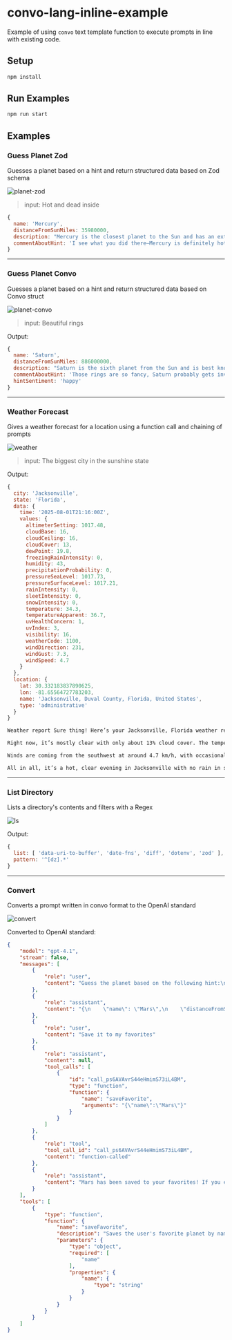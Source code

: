 # convo-lang-inline-example
Example of using `convo` text template function to execute prompts in line with existing code.

## Setup
``` sh
npm install
```

## Run Examples
``` sh
npm run start
```

## Examples

### Guess Planet Zod
Guesses a planet based on a hint and return structured data based on Zod schema

![planet-zod](https://raw.githubusercontent.com/convo-lang/convo-lang-inline-example/refs/heads/main/images/planet-zod.png)

> input: Hot and  dead inside
``` js
{
  name: 'Mercury',
  distanceFromSunMiles: 35980000,
  description: "Mercury is the closest planet to the Sun and has an extremely hot surface during the day, but with no atmosphere to trap heat. It's small, rocky, and geologically inactive—hence, 'dead inside.'",
  commentAboutHint: 'I see what you did there—Mercury is definitely hot and about as dead inside as a Monday morning!',
}
```

----------------------------------------------------------------------

### Guess Planet Convo
Guesses a planet based on a hint and return structured data based on Convo struct

![planet-convo](https://raw.githubusercontent.com/convo-lang/convo-lang-inline-example/refs/heads/main/images/planet-convo.png)

> input: Beautiful rings

Output: 
``` js
{
  name: 'Saturn',
  distanceFromSunMiles: 886000000,
  description: "Saturn is the sixth planet from the Sun and is best known for its stunning system of icy rings. It's a gas giant with a beautiful yellowish hue and dozens of fascinating moons.",
  commentAboutHint: 'Those rings are so fancy, Saturn probably gets invited to all the planet parties.',
  hintSentiment: 'happy'
}
```

----------------------------------------------------------------------

### Weather Forecast
Gives a weather forecast for a location using a function call and chaining of prompts

![weather](https://raw.githubusercontent.com/convo-lang/convo-lang-inline-example/refs/heads/main/images/weather.png)

> input: The biggest city in the sunshine state

Output:
``` js
{
  city: 'Jacksonville',
  state: 'Florida',
  data: {
    time: '2025-08-01T21:16:00Z',
    values: {
      altimeterSetting: 1017.48,
      cloudBase: 16,
      cloudCeiling: 16,
      cloudCover: 13,
      dewPoint: 19.8,
      freezingRainIntensity: 0,
      humidity: 43,
      precipitationProbability: 0,
      pressureSeaLevel: 1017.73,
      pressureSurfaceLevel: 1017.21,
      rainIntensity: 0,
      sleetIntensity: 0,
      snowIntensity: 0,
      temperature: 34.3,
      temperatureApparent: 36.7,
      uvHealthConcern: 1,
      uvIndex: 3,
      visibility: 16,
      weatherCode: 1100,
      windDirection: 231,
      windGust: 7.3,
      windSpeed: 4.7
    }
  },
  location: {
    lat: 30.332183837890625,
    lon: -81.65564727783203,
    name: 'Jacksonville, Duval County, Florida, United States',
    type: 'administrative'
  }
}
```

``` txt
Weather report Sure thing! Here’s your Jacksonville, Florida weather report:

Right now, it’s mostly clear with only about 13% cloud cover. The temperature is a hot 34.3°C (about 94°F), but with humidity factored in, it feels more like 36.7°C (98°F). Humidity is at 43%, so you'll definitely feel the heat, but the chance of rain is zero—so leave the umbrella at home!

Winds are coming from the southwest at around 4.7 km/h, with occasional gusts up to 7.3 km/h. Visibility is excellent at 16 km, and the UV index is moderate at 3, so a little sunscreen is a good idea if you’re heading outside this evening.

All in all, it’s a hot, clear evening in Jacksonville with no rain in sight. Stay hydrated and stay cool!
```

----------------------------------------------------------------------

### List Directory
Lists a directory's contents and filters with a Regex

![ls](https://raw.githubusercontent.com/convo-lang/convo-lang-inline-example/refs/heads/main/images/ls.png)

Output:
``` js
{
  list: [ 'data-uri-to-buffer', 'date-fns', 'diff', 'dotenv', 'zod' ],
  pattern: '^[dz].*'
}
```

----------------------------------------------------------------------

### Convert
Converts a prompt written in convo format to the OpenAI standard

![convert](https://raw.githubusercontent.com/convo-lang/convo-lang-inline-example/refs/heads/main/images/convert.png)

Converted to OpenAI standard:
``` json
{
    "model": "gpt-4.1",
    "stream": false,
    "messages": [
        {
            "role": "user",
            "content": "Guess the planet based on the following hint:\n\n<hint>it's dead inside</hint>"
        },
        {
            "role": "assistant",
            "content": "{\n    \"name\": \"Mars\",\n    \"distanceFromSunMiles\": 141600000,\n    \"description\": \"Mars is known as the 'Red Planet' and is the fourth planet from the Sun in our solar system. Once believed to have had liquid water on its surface, Mars is now a cold, barren desert with almost no geological or biological activity.\",\n    \"commentAboutHint\": \"If we're talking 'dead inside,' Mars takes the cake—it's basically the solar system's champion at being lifeless!\",\n    \"hintSentiment\": \"sad\"\n}"
        },
        {
            "role": "user",
            "content": "Save it to my favorites"
        },
        {
            "role": "assistant",
            "content": null,
            "tool_calls": [
                {
                    "id": "call_ps6AVAvrS44eHmimS73iL4BM",
                    "type": "function",
                    "function": {
                        "name": "saveFavorite",
                        "arguments": "{\"name\":\"Mars\"}"
                    }
                }
            ]
        },
        {
            "role": "tool",
            "tool_call_id": "call_ps6AVAvrS44eHmimS73iL4BM",
            "content": "function-called"
        },
        {
            "role": "assistant",
            "content": "Mars has been saved to your favorites! If you ever want more fun or facts about your favorite \"dead inside\" planet, just let me know."
        }
    ],
    "tools": [
        {
            "type": "function",
            "function": {
                "name": "saveFavorite",
                "description": "Saves the user's favorite planet by name",
                "parameters": {
                    "type": "object",
                    "required": [
                        "name"
                    ],
                    "properties": {
                        "name": {
                            "type": "string"
                        }
                    }
                }
            }
        }
    ]
}
```